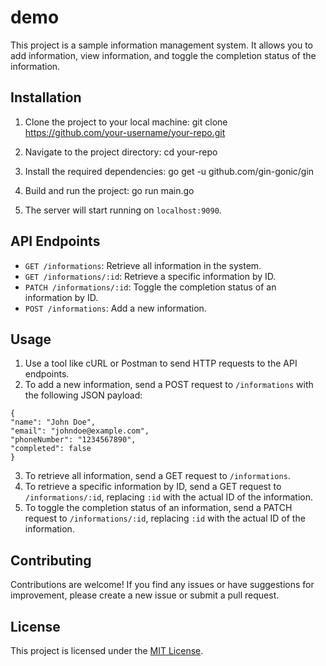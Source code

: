 # demo

This project is a sample information management system. It allows you to add information, view information, and toggle the completion status of the information.

## Installation

1. Clone the project to your local machine:
git clone https://github.com/your-username/your-repo.git


2. Navigate to the project directory:
cd your-repo


3. Install the required dependencies:
go get -u github.com/gin-gonic/gin


4. Build and run the project:
go run main.go


5. The server will start running on `localhost:9090`.

## API Endpoints

- `GET /informations`: Retrieve all information in the system.
- `GET /informations/:id`: Retrieve a specific information by ID.
- `PATCH /informations/:id`: Toggle the completion status of an information by ID.
- `POST /informations`: Add a new information.

## Usage

1. Use a tool like cURL or Postman to send HTTP requests to the API endpoints.
2. To add a new information, send a POST request to `/informations` with the following JSON payload:
 ```
{
 "name": "John Doe",
 "email": "johndoe@example.com",
 "phoneNumber": "1234567890",
 "completed": false
}

 ```
3. To retrieve all information, send a GET request to `/informations`.
4. To retrieve a specific information by ID, send a GET request to `/informations/:id`, replacing `:id` with the actual ID of the information.
5. To toggle the completion status of an information, send a PATCH request to `/informations/:id`, replacing `:id` with the actual ID of the information.

## Contributing

Contributions are welcome! If you find any issues or have suggestions for improvement, please create a new issue or submit a pull request.

## License

This project is licensed under the [MIT License](https://opensource.org/licenses/MIT).



